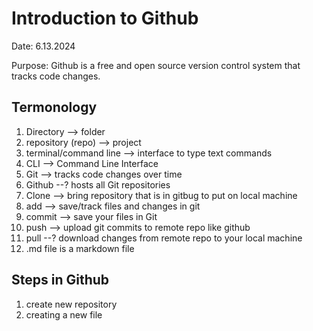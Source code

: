 # Introduction to Github 
Date: 6.13.2024

Purpose: Github is a free and open source version control system that tracks code changes.

## Termonology 
1. Directory --> folder
2. repository (repo) --> project
3. terminal/command line --> interface to type text commands
4. CLI --> Command Line Interface
5. Git --> tracks code changes over time
6. Github --? hosts all Git repositories
7. Clone --> bring repository that is in gitbug to put on local machine
8. add --> save/track files and changes in git
9. commit --> save your files in Git
10. push --> upload git commits to remote repo like github
11. pull --? download changes from remote repo to your local machine
12. .md file is a markdown file 

## Steps in Github 
1. create new repository
2. creating a new file


